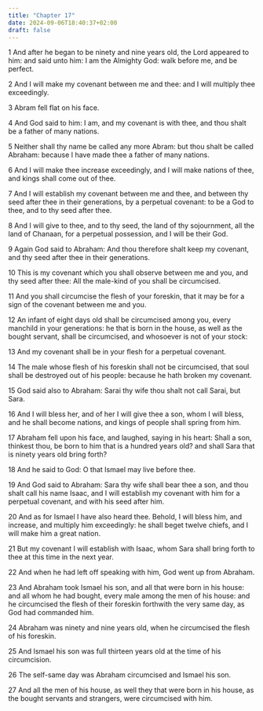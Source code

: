 ```yaml
---
title: "Chapter 17"
date: 2024-09-06T18:40:37+02:00
draft: false
---
```




1 And after he began to be ninety and nine years old, the Lord appeared to him: and said unto him: I am the Almighty God: walk before me, and be perfect.

2 And I will make my covenant between me and thee: and I will multiply thee exceedingly.

3 Abram fell flat on his face.

4 And God said to him: I am, and my covenant is with thee, and thou shalt be a father of many nations.

5 Neither shall thy name be called any more Abram: but thou shalt be called Abraham: because I have made thee a father of many nations.

6 And I will make thee increase exceedingly, and I will make nations of thee, and kings shall come out of thee.

7 And I will establish my covenant between me and thee, and between thy seed after thee in their generations, by a perpetual covenant: to be a God to thee, and to thy seed after thee.

8 And I will give to thee, and to thy seed, the land of thy sojournment, all the land of Chanaan, for a perpetual possession, and I will be their God.

9 Again God said to Abraham: And thou therefore shalt keep my covenant, and thy seed after thee in their generations.

10 This is my covenant which you shall observe between me and you, and thy seed after thee: All the male-kind of you shall be circumcised.

11 And you shall circumcise the flesh of your foreskin, that it may be for a sign of the covenant between me and you.

12 An infant of eight days old shall be circumcised among you, every manchild in your generations: he that is born in the house, as well as the bought servant, shall be circumcised, and whosoever is not of your stock:

13 And my covenant shall be in your flesh for a perpetual covenant.

14 The male whose flesh of his foreskin shall not be circumcised, that soul shall be destroyed out of his people: because he hath broken my covenant.

15 God said also to Abraham: Sarai thy wife thou shalt not call Sarai, but Sara.

16 And I will bless her, and of her I will give thee a son, whom I will bless, and he shall become nations, and kings of people shall spring from him.

17 Abraham fell upon his face, and laughed, saying in his heart: Shall a son, thinkest thou, be born to him that is a hundred years old? and shall Sara that is ninety years old bring forth?

18 And he said to God: O that Ismael may live before thee.

19 And God said to Abraham: Sara thy wife shall bear thee a son, and thou shalt call his name Isaac, and I will establish my covenant with him for a perpetual covenant, and with his seed after him.

20 And as for Ismael I have also heard thee. Behold, I will bless him, and increase, and multiply him exceedingly: he shall beget twelve chiefs, and I will make him a great nation.

21 But my covenant I will establish with Isaac, whom Sara shall bring forth to thee at this time in the next year.

22 And when he had left off speaking with him, God went up from Abraham.

23 And Abraham took Ismael his son, and all that were born in his house: and all whom he had bought, every male among the men of his house: and he circumcised the flesh of their foreskin forthwith the very same day, as God had commanded him.

24 Abraham was ninety and nine years old, when he circumcised the flesh of his foreskin.

25 And Ismael his son was full thirteen years old at the time of his circumcision.

26 The self-same day was Abraham circumcised and Ismael his son.

27 And all the men of his house, as well they that were born in his house, as the bought servants and strangers, were circumcised with him.

